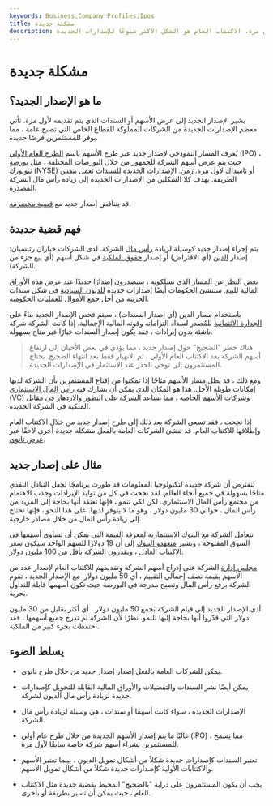 ```yaml
---
keywords: Business,Company Profiles,Ipos
title: مشكلة جديدة
description: يشير الإصدار الجديد إلى ورقة مالية جديدة ، سواء كانت أسهمًا أو سندات ، يتم إصدارها لأول مرة. الاكتتاب العام هو الشكل الأكثر شيوعًا للإصدارات الجديدة.
---
```


# مشكلة جديدة
## ما هو الإصدار الجديد؟

يشير الإصدار الجديد إلى عرض الأسهم أو السندات الذي يتم تقديمه لأول مرة. تأتي معظم الإصدارات الجديدة من الشركات المملوكة للقطاع الخاص التي تصبح عامة ، مما يوفر للمستثمرين فرصًا جديدة.

يُعرف المسار النموذجي لإصدار جديد عبر طرح الأسهم باسم [الطرح العام الأولي](/ipo) (IPO) ، حيث يتم عرض أسهم الشركة للجمهور من خلال البورصات المختلفة ، مثل [بورصة نيويورك](/nyse) (NYSE) أو [ناسداك](/nasdaq) لأول مرة. زمن. الإصدارات الجديدة [للسندات](/bond) تعمل بنفس الطريقة. يهدف كلا الشكلين من الإصدارات الجديدة إلى زيادة رأس مال الشركة المصدرة.

قد يتناقض إصدار جديد مع [قضية مخضرمة](/seasonedissue).

## فهم قضية جديدة

يتم إجراء إصدار جديد كوسيلة لزيادة [رأس مال](/capital) الشركة. لدى الشركات خياران رئيسيان: إصدار [الدين](/debtfinancing) (أي الاقتراض) أو إصدار [حقوق الملكية](/equityfinancing) في شكل أسهم (أي بيع جزء من الشركة).

بغض النظر عن المسار الذي يسلكونه ، سيصدرون إصدارًا جديدًا عند عرض هذه الأوراق المالية للبيع. ستنشئ الحكومات أيضًا إصدارات جديدة [للديون السيادية](/sovereign-debt) في شكل سندات الخزينة من أجل جمع الأموال للعمليات الحكومية.

باستخدام مسار الدين (أي إصدار السندات) ، سيتم فحص الإصدار الجديد بناءً على [الجدارة الائتمانية](/credit-worthiness) للمُصدر لسداد التزاماته وقوته المالية الإجمالية. إذا كانت الشركة شركة ناشئة بدون إيرادات ، فقد يكون إصدار السندات خيارًا غير متاح بسهولة.

> هناك خطر "الضجيج" حول إصدار جديد ، مما يؤدي في بعض الأحيان إلى ارتفاع أسهم الشركة بعد الاكتتاب العام الأولي ، ثم الانهيار فقط بعد انتهاء الضجيج. يحتاج المستثمرون إلى توخي الحذر عند الاستثمار في الإصدارات الجديدة.

>

ومع ذلك ، قد يظل مسار الأسهم متاحًا إذا تمكنوا من إقناع المستثمرين بأن الشركة لديها إمكانات طويلة الأجل. هذا هو المكان الذي يمكن أن يشارك فيه [رأس المال الاستثماري](/venturecapital) (VC) وشركات [الأسهم](/privateequity) الخاصة ، مما يساعد الشركة على التطور والازدهار في مقابل الملكية في الشركة الجديدة.

إذا نجحت ، فقد تسعى الشركة بعد ذلك إلى طرح إصدار جديد من خلال الاكتتاب العام وإطلاقها للاكتتاب العام. قد تنشئ الشركات العامة بالفعل مشكلة جديدة أخرى لاحقًا عبر [عرض ثانوي](/secondaryoffering).

## مثال على إصدار جديد

لنفترض أن شركة جديدة لتكنولوجيا المعلومات قد طورت برنامجًا لجعل التبادل النقدي متاحًا بسهولة في جميع أنحاء العالم. لقد نجحت في كل من توليد الإيرادات وجذب الاهتمام من مجتمع رأس المال الاستثماري. لكن لكي تنمو ، فإنها تعتقد أنها بحاجة إلى المزيد من رأس المال ، حوالي 30 مليون دولار ، وهو ما لا يتوفر لديها. على هذا النحو ، فإنها تحتاج إلى زيادة رأس المال من خلال مصادر خارجية.

تتعامل الشركة مع البنوك الاستثمارية لمعرفة القيمة التي يمكن أن تساوي أسهمها في السوق المفتوحة ، ويشير [متعهدو البنوك](/underwriting) إلى أن 19 دولارًا للسهم الواحد سيكون سعر الاكتتاب العادل ، ويقدرون الشركة بأقل من 100 مليون دولار.

[مجلس إدارة](/boardofdirectors) الشركة على إدراج أسهم الشركة وتقديمهم للاكتتاب العام لإصدار عدد من الأسهم بقيمة نصف إجمالي التقييم ، أي 50 مليون دولار. مع الإصدار الجديد ، تقوم الشركة برفع رأس المال وتصبح مدرجة في البورصة حيث تكون أسهمها قابلة للتداول بحرية.

أدى الإصدار الجديد إلى قيام الشركة بجمع 50 مليون دولار ، أي أكثر بقليل من 30 مليون دولار التي قدّروا أنها بحاجة إليها للنمو. نظرًا لأن الشركة لم تدرج جميع أسهمها ، فقد احتفظت بجزء كبير من الملكية.

## يسلط الضوء

- يمكن للشركات العامة بالفعل إصدار إصدار جديد من خلال طرح ثانوي.

- يمكن أيضًا نشر السندات والتفضيلات والأوراق المالية القابلة للتحويل كإصدارات جديدة لزيادة رأس مال الديون لشركة.

- الإصدارات الجديدة ، سواء كانت أسهمًا أو سندات ، هي وسيلة لزيادة رأس مال الشركة.

- غالبًا ما يتم إصدار الأسهم الجديدة من خلال طرح عام أولي (IPO) ، مما يسمح للمستثمرين بشراء أسهم شركة خاصة سابقًا لأول مرة.

- تعتبر السندات كإصدارات جديدة شكلاً من أشكال تمويل الديون ، بينما تعتبر الأسهم والاكتتابات الأولية كإصدارات جديدة شكلاً من أشكال تمويل الأسهم.

- يجب أن يكون المستثمرون على دراية "بالضجيج" المحيط بقضية جديدة مثل الاكتتاب العام ، حيث يمكن أن تسير بطريقة أو بأخرى.

